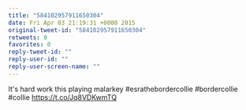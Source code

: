 ```yaml
---
title: "584102957911650304"
date: Fri Apr 03 21:19:31 +0000 2015
original-tweet-id: "584102957911650304"
retweets: 0
favorites: 0
reply-tweet-id: ""
reply-user-id: ""
reply-user-screen-name: ""
---
```

It's hard work this playing malarkey #esrathebordercollie #bordercollie #collie <a href="https://t.co/Jq8VDKwmTQ">https://t.co/Jq8VDKwmTQ</a>
